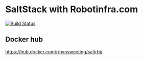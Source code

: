 # SaltStack with Robotinfra.com

[![Build Status](https://travis-ci.org/hvnsweeting/saltrbi_docker.svg?branch=master)](https://travis-ci.org/hvnsweeting/saltrbi_docker)


## Docker hub

https://hub.docker.com/r/hvnsweeting/saltrbi/
